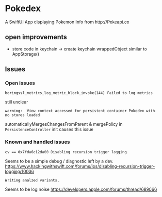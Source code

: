# Pokedex
A SwiftUI App displaying Pokemon Info from http://Pokeapi.co

## open improvements
* store code in keychain -> create keychain wrappedObject similar to AppStorage()

## Issues
### Open issues 

```
boringssl_metrics_log_metric_block_invoke(144) Failed to log metrics
```
still unclear 

```
warning:  View context accessed for persistent container Pokedex with no stores loaded
```
automaticallyMergesChangesFromParent & mergePolicy in `PersistenceController` init causes this issue

### Known and handled issues
```
cv == 0x7fda6c12da00 Disabling recursion trigger logging
```
Seems to be a simple debug / diagnostic left by a dev. https://www.hackingwithswift.com/forums/ios/disabling-recursion-trigger-logging/10036

```
Writing analzed variants.
```
Seems to be log noise https://developers.apple.com/forums/thread/689066
